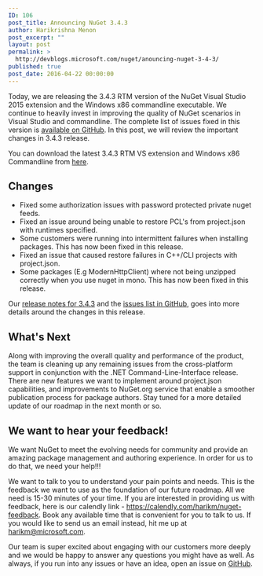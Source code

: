 ```yaml
---
ID: 106
post_title: Announcing NuGet 3.4.3
author: Harikrishna Menon
post_excerpt: ""
layout: post
permalink: >
  http://devblogs.microsoft.com/nuget/anouncing-nuget-3-4-3/
published: true
post_date: 2016-04-22 00:00:00
---
```

Today, we are releasing the 3.4.3 RTM version of the NuGet Visual Studio 2015 extension and the Windows x86 commandline executable. We continue to heavily invest in improving the quality of NuGet scenarios in Visual Studio and commandline. The complete list of issues fixed in this version is [available on GitHub][1]. In this post, we will review the important changes in 3.4.3 release.

You can download the latest 3.4.3 RTM VS extension and Windows x86 Commandline from [here][2].

## Changes

*   Fixed some authorization issues with password protected private nuget feeds.
*   Fixed an issue around being unable to restore PCL's from project.json with runtimes specified.
*   Some customers were running into intermittent failures when installing packages. This has now been fixed in this release.
*   Fixed an issue that caused restore failures in C++/CLI projects with project.json.
*   Some packages (E.g ModernHttpClient) where not being unzipped correctly when you use nuget in mono. This has now been fixed in this release.

Our [release notes for 3.4.3][3] and the [issues list in GitHub][1], goes into more details around the changes in this release.

## What's Next

Along with improving the overall quality and performance of the product, the team is cleaning up any remaining issues from the cross-platform support in conjunction with the .NET Command-Line-Interface release. There are new features we want to implement around project.json capabilities, and improvements to NuGet.org service that enable a smoother publication process for package authors. Stay tuned for a more detailed update of our roadmap in the next month or so.

## We want to hear your feedback!

We want NuGet to meet the evolving needs for community and provide an amazing package management and authoring experience. In order for us to do that, we need your help!!!

We want to talk to you to understand your pain points and needs. This is the feedback we want to use as the foundation of our future roadmap. All we need is 15-30 minutes of your time. If you are interested in providing us with feedback, here is our calendly link - <https://calendly.com/harikm/nuget-feedback>. Book any available time that is convenient for you to talk to us. If you would like to send us an email instead, hit me up at harikm@microsoft.com.

Our team is super excited about engaging with our customers more deeply and we would be happy to answer any questions you might have as well. As always, if you run into any issues or have an idea, open an issue on [GitHub][4].

 [1]: https://github.com/NuGet/Home/issues?q=is%3Aissue+milestone%3A3.4.3+is%3Aclosed
 [2]: https://dist.nuget.org/index.html
 [3]: http://docs.nuget.org/release-notes/nuget-3.4.3
 [4]: https://github.com/Nuget/Home/issues